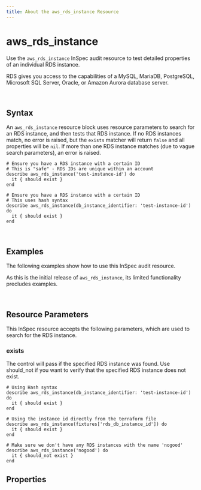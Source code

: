 ```yaml
---
title: About the aws_rds_instance Resource
---
```


# aws_rds_instance

Use the `aws_rds_instance` InSpec audit resource to test detailed properties of an individual RDS instance.

RDS gives you access to the capabilities of a MySQL, MariaDB, PostgreSQL, Microsoft SQL Server, Oracle, or Amazon Aurora database server.

<br>

## Syntax

An `aws_rds_instance` resource block uses resource parameters to search for an RDS instance, and then tests that RDS instance.  If no RDS instances match, no error is raised, but the `exists` matcher will return `false` and all properties will be `nil`.  If more than one RDS instance matches (due to vague search parameters), an error is raised.

    # Ensure you have a RDS instance with a certain ID
    # This is "safe" - RDS IDs are unique within an account
    describe aws_rds_instance('test-instance-id') do
      it { should exist }
    end

    # Ensure you have a RDS instance with a certain ID
    # This uses hash syntax
    describe aws_rds_instance(db_instance_identifier: 'test-instance-id') do
      it { should exist }
    end

<br>

## Examples

The following examples show how to use this InSpec audit resource.

As this is the initial release of `aws_rds_instance`, its limited functionality precludes examples.

<br>

## Resource Parameters

This InSpec resource accepts the following parameters, which are used to search for the RDS instance.

### exists

The control will pass if the specified RDS instance was found.  Use should_not if you want to verify that the specified RDS instance does not exist.

    # Using Hash syntax
    describe aws_rds_instance(db_instance_identifier: 'test-instance-id') do
      it { should exist }
    end

    # Using the instance id directly from the terraform file
    describe aws_rds_instance(fixtures['rds_db_instance_id']) do
      it { should exist }
    end 

    # Make sure we don't have any RDS instances with the name 'nogood'
    describe aws_rds_instance('nogood') do
      it { should_not exist }
    end

## Properties
